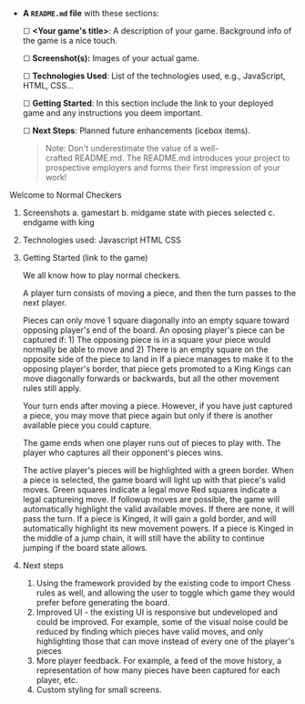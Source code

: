 - **A `README.md` file** with these sections:
    
    ☐ **<Your game's title>**: A description of your game. Background info of the game is a nice touch.
    
    ☐ **Screenshot(s):** Images of your actual game.
    
    ☐ **Technologies Used**: List of the technologies used, e.g., JavaScript, HTML, CSS...
    
    ☐ **Getting Started**: In this section include the link to your deployed game and any instructions you deem important.
    
    ☐ **Next Steps**: Planned future enhancements (icebox items).
    
    > Note: Don't underestimate the value of a well-crafted README.md. The README.md introduces your project to prospective employers and forms their first impression of your work!
    > 

Welcome to Normal Checkers

1. Screenshots
    a. gamestart
    b. midgame state with pieces selected
    c. endgame with king

2. Technologies used:
    Javascript
    HTML
    CSS

3. Getting Started
    (link to the game)

    We all know how to play normal checkers.

    A player turn consists of moving a piece, and then the turn passes to the next player.

    Pieces can only move 1 square diagonally into an empty square toward opposing player's end of the board.
    An oposing player's piece can be captured if: 
        1) The opposing piece is in a square your piece would normally be able to move and
        2) There is an empty square on the opposite side of the piece to land in
    If a piece manages to make it to the opposing player's border, that piece gets promoted to a King
    Kings can move diagonally forwards or backwards, but all the other movement rules still apply.

    Your turn ends after moving a piece. However, if you have just captured a piece, you may move that piece again but only if there is another available piece you could capture.
    
    The game ends when one player runs out of pieces to play with.
    The player who captures all their opponent's pieces wins.

    The active player's pieces will be highlighted with a green border.
    When a piece is selected, the game board will light up with that piece's valid moves. 
    Green squares indicate a legal move
    Red squares indicate a legal captureing move. 
    If followup moves are possible, the game will automatically highlight the valid available moves. 
    If there are none, it will pass the turn.
    If a piece is Kinged, it will gain a gold border, and will automatically highlight its new movement powers.
    If a piece is Kinged in the middle of a jump chain, it will still have the ability to continue jumping if the board state allows.

4. Next steps

    1) Using the framework provided by the existing code to import Chess rules as well, and allowing the user to toggle which game
        they would prefer before generating the board.
    2) Improved UI - the existing UI is responsive but undeveloped and could be improved. For example, some of the visual noise could be
        reduced by finding which pieces have valid moves, and only highlighting those that can move instead of every one of the player's pieces
    3) More player feedback. For example, a feed of the move history, a representation of how many pieces have been captured for each   
        player, etc.
    4) Custom styling for small screens.